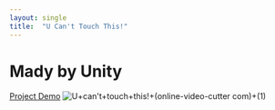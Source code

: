 ```yaml
---
layout: single
title:  "U Can't Touch This!"
---
```


# Mady by Unity  
[Project Demo](https://youtu.be/AyCvZPvtb8w?si=EDXPwIoBICXrWa2X)
![U+can't+touch+this!+(online-video-cutter com)+(1)](https://github.com/user-attachments/assets/e425eb6e-6769-4f23-8227-c221dba14427)

